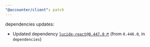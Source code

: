 ```yaml
---
"@accounter/client": patch
---
```

dependencies updates:
  - Updated dependency [`lucide-react@0.447.0` ↗︎](https://www.npmjs.com/package/lucide-react/v/0.447.0) (from `0.446.0`, in `dependencies`)

